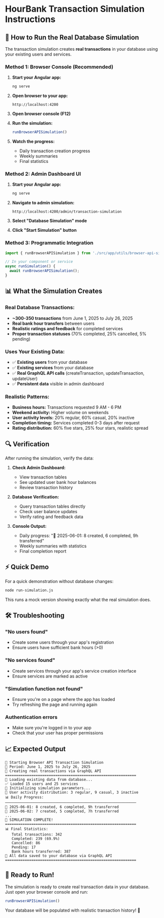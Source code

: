 # HourBank Transaction Simulation Instructions

## 🚀 How to Run the Real Database Simulation

The transaction simulation creates **real transactions** in your database using your existing users and services.

### **Method 1: Browser Console (Recommended)**

1. **Start your Angular app:**
   ```bash
   ng serve
   ```

2. **Open browser to your app:**
   ```
   http://localhost:4200
   ```

3. **Open browser console (F12)**

4. **Run the simulation:**
   ```javascript
   runBrowserAPISimulation()
   ```

5. **Watch the progress:**
   - Daily transaction creation progress
   - Weekly summaries
   - Final statistics

### **Method 2: Admin Dashboard UI**

1. **Start your Angular app:**
   ```bash
   ng serve
   ```

2. **Navigate to admin simulation:**
   ```
   http://localhost:4200/admin/transaction-simulation
   ```

3. **Select "Database Simulation" mode**

4. **Click "Start Simulation" button**

### **Method 3: Programmatic Integration**

```typescript
import { runBrowserAPISimulation } from './src/app/utils/browser-api-simulation';

// In your component or service
async runSimulation() {
  await runBrowserAPISimulation();
}
```

## 📊 What the Simulation Creates

### **Real Database Transactions:**
- **~300-350 transactions** from June 1, 2025 to July 26, 2025
- **Real bank hour transfers** between users
- **Realistic ratings and feedback** for completed services
- **Proper transaction statuses** (70% completed, 25% cancelled, 5% pending)

### **Uses Your Existing Data:**
- ✅ **Existing users** from your database
- ✅ **Existing services** from your database
- ✅ **Real GraphQL API calls** (createTransaction, updateTransaction, updateUser)
- ✅ **Persistent data** visible in admin dashboard

### **Realistic Patterns:**
- **Business hours:** Transactions requested 9 AM - 6 PM
- **Weekend activity:** Higher volume on weekends
- **User activity levels:** 20% regular, 60% casual, 20% inactive
- **Completion timing:** Services completed 0-3 days after request
- **Rating distribution:** 60% five stars, 25% four stars, realistic spread

## 🔍 Verification

After running the simulation, verify the data:

1. **Check Admin Dashboard:**
   - View transaction tables
   - See updated user bank hour balances
   - Review transaction history

2. **Database Verification:**
   - Query transaction tables directly
   - Check user balance updates
   - Verify rating and feedback data

3. **Console Output:**
   - Daily progress: "📅 2025-06-01: 8 created, 6 completed, 9h transferred"
   - Weekly summaries with statistics
   - Final completion report

## ⚡ Quick Demo

For a quick demonstration without database changes:

```bash
node run-simulation.js
```

This runs a mock version showing exactly what the real simulation does.

## 🛠️ Troubleshooting

### **"No users found"**
- Create some users through your app's registration
- Ensure users have sufficient bank hours (>0)

### **"No services found"**
- Create services through your app's service creation interface
- Ensure services are marked as active

### **"Simulation function not found"**
- Ensure you're on a page where the app has loaded
- Try refreshing the page and running again

### **Authentication errors**
- Make sure you're logged in to your app
- Check that your user has proper permissions

## 📈 Expected Output

```
🚀 Starting Browser API Transaction Simulation
📅 Period: June 1, 2025 to July 26, 2025
💾 Creating real transactions via GraphQL API
============================================================
🔄 Loading existing data from database...
✅ Loaded 15 users and 25 services
🔧 Initializing simulation parameters...
👥 User activity distribution: 3 regular, 9 casual, 3 inactive
📊 Daily Progress:
────────────────────────────────────────────────────────────
📅 2025-06-01: 8 created, 6 completed, 9h transferred
📅 2025-06-02: 7 created, 5 completed, 7h transferred
...
🎉 SIMULATION COMPLETE!
============================================================
📊 Final Statistics:
   Total transactions: 342
   Completed: 239 (69.9%)
   Cancelled: 86
   Pending: 17
   Bank hours transferred: 387
💾 All data saved to your database via GraphQL API
============================================================
```

## 🎯 Ready to Run!

The simulation is ready to create real transaction data in your database. Just open your browser console and run:

```javascript
runBrowserAPISimulation()
```

Your database will be populated with realistic transaction history! 🚀

